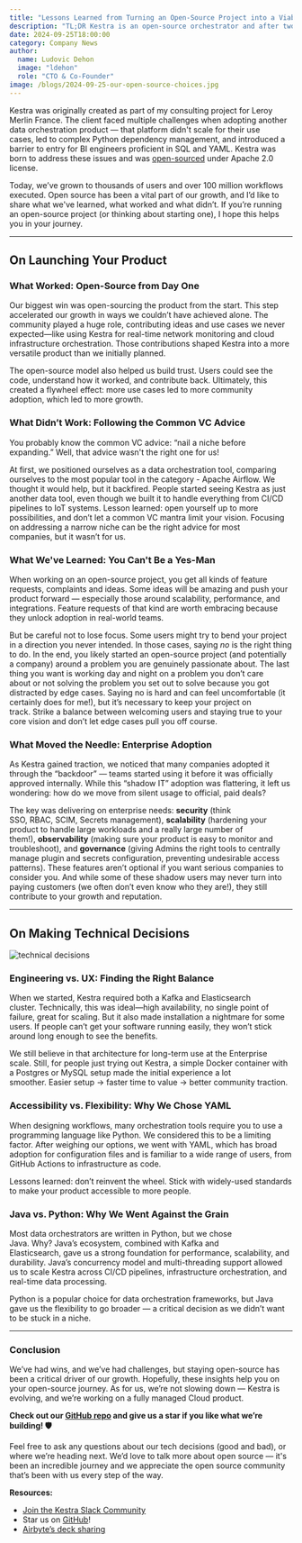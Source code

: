 ```yaml
---
title: "Lessons Learned from Turning an Open-Source Project into a Viable Business"
description: "TL;DR Kestra is an open-source orchestrator and after two years we raised $8 Million by being true to the open-source philosophy."
date: 2024-09-25T18:00:00
category: Company News
author:
  name: Ludovic Dehon
  image: "ldehon"
  role: "CTO & Co-Founder"
image: /blogs/2024-09-25-our-open-source-choices.jpg
---
```


Kestra was originally created as part of my consulting project for Leroy Merlin France. The client faced multiple challenges when adopting another data orchestration product — that platform didn't scale for their use cases, led to complex Python dependency management, and introduced a barrier to entry for BI engineers proficient in SQL and YAML. Kestra was born to address these issues and was [open-sourced](https://github.com/kestra-io/kestra) under Apache 2.0 license.

Today, we’ve grown to thousands of users and over 100 million workflows executed. Open source has been a vital part of our growth, and I’d like to share what we've learned, what worked and what didn’t. If you’re running an open-source project (or thinking about starting one), I hope this helps you in your journey.

---

## **On Launching Your Product**

### **What Worked: Open-Source from Day One**

Our biggest win was open-sourcing the product from the start. This step accelerated our growth in ways we couldn’t have achieved alone. The community played a huge role, contributing ideas and use cases we never expected—like using Kestra for real-time network monitoring and cloud infrastructure orchestration. Those contributions shaped Kestra into a more versatile product than we initially planned.

The open-source model also helped us build trust. Users could see the code, understand how it worked, and contribute back. Ultimately, this created a flywheel effect: more use cases led to more community adoption, which led to more growth.

### **What Didn’t Work: Following the Common VC Advice**

You probably know the common VC advice: “nail a niche before expanding.” Well, that advice wasn't the right one for us!

At first, we positioned ourselves as a data orchestration tool, comparing ourselves to the most popular tool in the category - Apache Airflow. We thought it would help, but it backfired. People started seeing Kestra as just another data tool, even though we built it to handle everything from CI/CD pipelines to IoT systems. Lesson learned: open yourself up to more possibilities, and don’t let a common VC mantra limit your vision. Focusing on addressing a narrow niche can be the right advice for most companies, but it wasn’t for us.

### **What We've Learned: You Can't Be a Yes-Man**

When working on an open-source project, you get all kinds of feature requests, complaints and ideas. Some ideas will be amazing and push your product forward — especially those around scalability, performance, and integrations. Feature requests of that kind are worth embracing because they unlock adoption in real-world teams.

But be careful not to lose focus. Some users might try to bend your project in a direction you never intended. In those cases, saying *no* is the right thing to do. In the end, you likely started an open-source project (and potentially a company) around a problem you are genuinely passionate about. The last thing you want is working day and night on a problem you don’t care about or not solving the problem you set out to solve because you got distracted by edge cases. Saying no is hard and can feel uncomfortable (it certainly does for me!), but it’s necessary to keep your project on track. Strike a balance between welcoming users and staying true to your core vision and don’t let edge cases pull you off course.

### **What Moved the Needle: Enterprise Adoption**

As Kestra gained traction, we noticed that many companies adopted it through the “backdoor” — teams started using it before it was officially approved internally. While this “shadow IT” adoption was flattering, it left us wondering: how do we move from silent usage to official, paid deals?

The key was delivering on enterprise needs: **security** (think SSO, RBAC, SCIM, Secrets management), **scalability** (hardening your product to handle large workloads and a really large number of them!), **observability** (making sure your product is easy to monitor and troubleshoot), and **governance** (giving Admins the right tools to centrally manage plugin and secrets configuration, preventing undesirable access patterns). These features aren’t optional if you want serious companies to consider you. And while some of these shadow users may never turn into paying customers (we often don’t even know who they are!), they still contribute to your growth and reputation.

---

## **On Making Technical Decisions**

![technical decisions](/blogs/2024-09-25-our-open-source-choices/technos.jpg)

### **Engineering vs. UX: Finding the Right Balance**

When we started, Kestra required both a Kafka and Elasticsearch cluster. Technically, this was ideal—high availability, no single point of failure, great for scaling. But it also made installation a nightmare for some users. If people can’t get your software running easily, they won’t stick around long enough to see the benefits.

We still believe in that architecture for long-term use at the Enterprise scale. Still, for people just trying out Kestra, a simple Docker container with a Postgres or MySQL setup made the initial experience a lot smoother. Easier setup → faster time to value → better community traction.

### **Accessibility vs. Flexibility: Why We Chose YAML**

When designing workflows, many orchestration tools require you to use a programming language like Python. We considered this to be a limiting factor. After weighing our options, we went with YAML, which has broad adoption for configuration files and is familiar to a wide range of users, from GitHub Actions to infrastructure as code.

Lessons learned: don’t reinvent the wheel. Stick with widely-used standards to make your product accessible to more people.

### **Java vs. Python: Why We Went Against the Grain**

Most data orchestrators are written in Python, but we chose Java. Why? Java’s ecosystem, combined with Kafka and Elasticsearch, gave us a strong foundation for performance, scalability, and durability. Java’s concurrency model and multi-threading support allowed us to scale Kestra across CI/CD pipelines, infrastructure orchestration, and real-time data processing.

Python is a popular choice for data orchestration frameworks, but Java gave us the flexibility to go broader — a critical decision as we didn’t want to be stuck in a niche.

---

### **Conclusion**

We’ve had wins, and we’ve had challenges, but staying open-source has been a critical driver of our growth. Hopefully, these insights help you on your open-source journey. As for us, we’re not slowing down — Kestra is evolving, and we’re working on a fully managed Cloud product.

**Check out our [GitHub repo](https://github.com/kestra-io/kestra) and give us a star if you like what we’re building! 🛡️**

Feel free to ask any questions about our tech decisions (good and bad), or where we’re heading next. We’d love to talk more about open source — it's been an incredible journey and we appreciate the open source community that’s been with us every step of the way.

 **Resources:**
- [Join the Kestra Slack Community](https://kestra.io/slack)
- Star us on [GitHub](https://github.com/kestra-io/kestra)!
- [Airbyte’s deck sharing](https://airbyte.com/blog/the-deck-we-used-to-raise-our-150m-series-b)